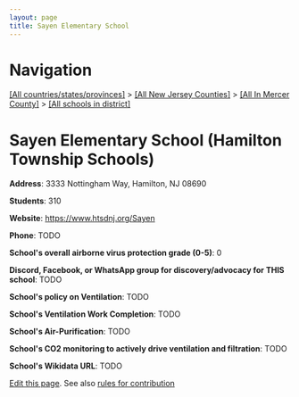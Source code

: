```yaml
---
layout: page
title: Sayen Elementary School
---
```

# Navigation

[[All countries/states/provinces]](../../../..) > [[All New Jersey Counties]](../../..) > [[All In Mercer County]](../..) > [[All schools in district]](..)

# Sayen Elementary School (Hamilton Township Schools)

**Address**: 3333 Nottingham Way, Hamilton, NJ 08690

**Students**: 310

**Website**: <https://www.htsdnj.org/Sayen>

**Phone**: TODO

**School's overall airborne virus protection grade (0-5)**: 0

**Discord, Facebook, or WhatsApp group for discovery/advocacy for THIS school**: TODO

**School's policy on Ventilation**: TODO

**School's Ventilation Work Completion**: TODO

**School's Air-Purification**: TODO

**School's CO2 monitoring to actively drive ventilation and filtration**: TODO

**School's Wikidata URL**: TODO


[Edit this page](https://github.com/ventilate-schools/NJ/edit/main/./Mercer/Hamilton_Township_Schools/Sayen_Elementary_School.md). See also [rules for contribution](../../../contribution-rules/)